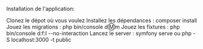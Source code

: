 Installation de l'application:


Clonez le dépot où vous voulez
Installez les dépendances : composer install
Jouez les migrations : php bin/console d:m:m
Jouez les fixtures : php bin/console d:f:l --no-interaction
Lancez le server : symfony serve ou php -S localhost:3000 -t public